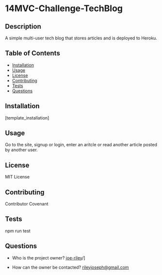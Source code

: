 # 14MVC-Challenge-TechBlog

## Description

A simple multi-user tech blog that stores articles and is deployed to Heroku.

## Table of Contents
* [Installation](#installation)
* [Usage](#usage)
* [License](#license)
* [Contributing](#contributing)
* [Tests](#tests)
* [Questions](#questions)

## Installation

[template_installation]

## Usage 

Go to the site, signup or login, enter an aritcle or read another article posted by another user.

## License

MIT License

## Contributing

Contributor Covenant

## Tests

npm run test

## Questions

* Who is the project owner? [joe-riley](https://github.com/[template_github_user)/]

* How can the owner be contacted? <rileyjoseph@gmail.com>
 
